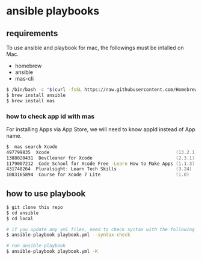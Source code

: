 # ansible playbooks

## requirements
To use ansible and playbook for mac, the followings must be intalled on Mac.
- homebrew
- ansible
- mas-cli

```zsh
$ /bin/bash -c "$(curl -fsSL https://raw.githubusercontent.com/Homebrew/install/HEAD/install.sh)"
$ brew install ansible
$ brew install mas
```

### how to check app id with mas
For installing Apps via App Store, we will need to know appId instead of App name.
```zsh
$  mas search Xcode
497799835  Xcode                                               (13.2.1)
1388020431  DevCleaner for Xcode                               (2.3.1)
1179007212  Code School for Xcode Free -Learn How to Make Apps (1.1.3)
431748264  Pluralsight: Learn Tech Skills                      (3.24)
1083165894  Course for Xcode 7 Lite                            (1.0)
```

## how to use playbook
```zsh
$ git clone this repo
$ cd ansible
$ cd local

# if you update any yml files, need to check syntax with the following command
$ ansible-playbook playbook.yml --syntax-check

# run ansible-playbook
$ ansible-playbook playbook.yml -K
```
